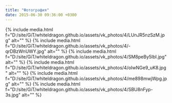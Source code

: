 ```yaml
---
title: "Фотография"
date: 2015-06-30 09:36:00 +0300
---
```



{% include media.html f="D:/site/GiT/whiteldragon.github.io/assets/vk_photos/4/LUnJR5nzSzM.jpg" alt="" %}
{% include media.html f="D:/site/GiT/whiteldragon.github.io/assets/vk_photos/4/-qrDBzWnUWY.jpg" alt="" %}
{% include media.html f="D:/site/GiT/whiteldragon.github.io/assets/vk_photos/4/SM8peBy5lbI.jpg" alt="" %}
{% include media.html f="D:/site/GiT/whiteldragon.github.io/assets/vk_photos/4/oIwNGe9_uK8.jpg" alt="" %}
{% include media.html f="D:/site/GiT/whiteldragon.github.io/assets/vk_photos/4/me898mwjWpg.jpg" alt="" %}
{% include media.html f="D:/site/GiT/whiteldragon.github.io/assets/vk_photos/4/SBU8nFyp-3s.jpg" alt="" %}
